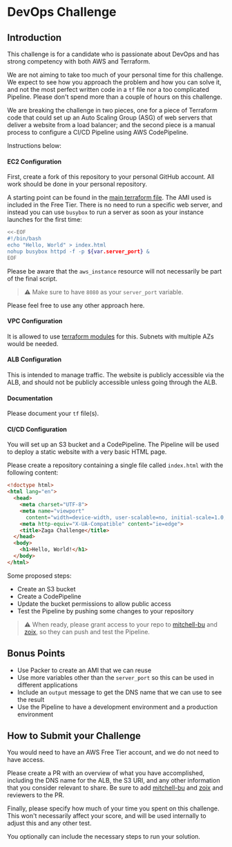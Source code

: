 # DevOps Challenge

## Introduction

This challenge is for a candidate who is passionate about DevOps and has strong competency with both AWS and Terraform.

We are not aiming to take too much of your personal time for this challenge. We expect to see how you approach the problem and how you can solve it, and not the most perfect written code in
a `tf` file nor a too complicated Pipeline. Please don't spend more than a couple of hours on this challenge.

We are breaking the challenge in two pieces, one for a piece of Terraform code that could set up an Auto Scaling Group
(ASG) of web servers that deliver a website from a load balancer; and the second piece is a manual process to
configure a CI/CD Pipeline using AWS CodePipeline. 

Instructions below:

#### EC2 Configuration

First, create a fork of this repository to your personal GitHub account. All work should be done in your personal repository.

A starting point can be found in the [main terraform file](main.tf). The AMI used is included in the Free Tier.
There is no need to run a specific web server, and instead you can use `busybox` to run a server as soon as your
instance launches for the first time:

```bash
<<-EOF
#!/bin/bash
echo "Hello, World" > index.html
nohup busybox httpd -f -p ${var.server_port} &
EOF
```

Please be aware that the `aws_instance` resource will not necessarily be part of the final script.

> :warning: Make sure to have `8080` as your `server_port` variable.

Please feel free to use any other approach here.

#### VPC Configuration

It is allowed to use [terraform modules](https://github.com/terraform-aws-modules/terraform-aws-vpc) for this. Subnets
with multiple AZs would be needed.

#### ALB Configuration

This is intended to manage traffic. The website is publicly accessible via the ALB, and should not be publicly
accessible unless going through the ALB.

#### Documentation

Please document your `tf` file(s).

#### CI/CD Configuration

You will set up an S3 bucket and a CodePipeline. The Pipeline will be used to deploy a static
website with a very basic HTML page. 

Please create a repository containing a single file called `index.html` with the following content:

```html
<!doctype html>
<html lang="en">
  <head>
    <meta charset="UTF-8">
    <meta name="viewport"
      content="width=device-width, user-scalable=no, initial-scale=1.0, maximum-scale=1.0, minimum-scale=1.0">
    <meta http-equiv="X-UA-Compatible" content="ie=edge">
    <title>Zaga Challenge</title>
  </head>
  <body>
    <h1>Hello, World!</h1>
  </body>
</html>
```

Some proposed steps:

- Create an S3 bucket
- Create a CodePipeline
- Update the bucket permissions to allow public access
- Test the Pipeline by pushing some changes to your repository

> :warning: When ready, please grant access to your repo to [mitchell-bu](https://github.com/mitchell-bu) and [zoix](https://github.com/zoix), so they can push and
> test the Pipeline.

## Bonus Points

- Use Packer to create an AMI that we can reuse
- Use more variables other than the `server_port` so this can be used in different applications
- Include an `output` message to get the DNS name that we can use to see the result
- Use the Pipeline to have a development environment and a production environment

## How to Submit your Challenge

You would need to have an AWS Free Tier account, and we do not need to have access.

Please create a PR with an overview of what you have accomplished, including the DNS name for the ALB, the S3 URI, and
any other information that you consider relevant to share. Be sure to add [mitchell-bu](https://github.com/mitchell-bu) and [zoix](https://github.com/zoix) and reviewers to the PR.

Finally, please specify how much of your time you spent on this challenge. This won't necessarily affect your score, and
will be used internally to adjust this and any other test.

You optionally can include the necessary steps to run your solution.
